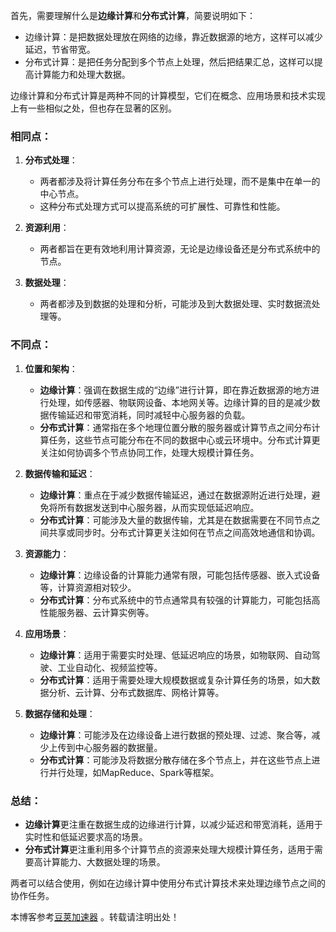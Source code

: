 
首先，需要理解什么是**边缘计算**和**分布式计算**，简要说明如下：


* 边缘计算：是把数据处理放在网络的边缘，靠近数据源的地方，这样可以减少延迟，节省带宽。
* 分布式计算：是把任务分配到多个节点上处理，然后把结果汇总，这样可以提高计算能力和处理大数据。


边缘计算和分布式计算是两种不同的计算模型，它们在概念、应用场景和技术实现上有一些相似之处，但也存在显著的区别。


### 相同点：


1. **分布式处理**：


	* 两者都涉及将计算任务分布在多个节点上进行处理，而不是集中在单一的中心节点。
	* 这种分布式处理方式可以提高系统的可扩展性、可靠性和性能。
2. **资源利用**：


	* 两者都旨在更有效地利用计算资源，无论是边缘设备还是分布式系统中的节点。
3. **数据处理**：


	* 两者都涉及到数据的处理和分析，可能涉及到大数据处理、实时数据流处理等。


### 不同点：


1. **位置和架构**：


	* **边缘计算**：强调在数据生成的“边缘”进行计算，即在靠近数据源的地方进行处理，如传感器、物联网设备、本地网关等。边缘计算的目的是减少数据传输延迟和带宽消耗，同时减轻中心服务器的负载。
	* **分布式计算**：通常指在多个地理位置分散的服务器或计算节点之间分布计算任务，这些节点可能分布在不同的数据中心或云环境中。分布式计算更关注如何协调多个节点协同工作，处理大规模计算任务。
2. **数据传输和延迟**：


	* **边缘计算**：重点在于减少数据传输延迟，通过在数据源附近进行处理，避免将所有数据发送到中心服务器，从而实现低延迟响应。
	* **分布式计算**：可能涉及大量的数据传输，尤其是在数据需要在不同节点之间共享或同步时。分布式计算更关注如何在节点之间高效地通信和协调。
3. **资源能力**：


	* **边缘计算**：边缘设备的计算能力通常有限，可能包括传感器、嵌入式设备等，计算资源相对较少。
	* **分布式计算**：分布式系统中的节点通常具有较强的计算能力，可能包括高性能服务器、云计算实例等。
4. **应用场景**：


	* **边缘计算**：适用于需要实时处理、低延迟响应的场景，如物联网、自动驾驶、工业自动化、视频监控等。
	* **分布式计算**：适用于需要处理大规模数据或复杂计算任务的场景，如大数据分析、云计算、分布式数据库、网格计算等。
5. **数据存储和处理**：


	* **边缘计算**：可能涉及在边缘设备上进行数据的预处理、过滤、聚合等，减少上传到中心服务器的数据量。
	* **分布式计算**：可能涉及将数据分散存储在多个节点上，并在这些节点上进行并行处理，如MapReduce、Spark等框架。


### 总结：


* **边缘计算**更注重在数据生成的边缘进行计算，以减少延迟和带宽消耗，适用于实时性和低延迟要求高的场景。
* **分布式计算**更注重利用多个计算节点的资源来处理大规模计算任务，适用于需要高计算能力、大数据处理的场景。


两者可以结合使用，例如在边缘计算中使用分布式计算技术来处理边缘节点之间的协作任务。


 本博客参考[豆荚加速器](https://baitenghuo.com) 。转载请注明出处！
